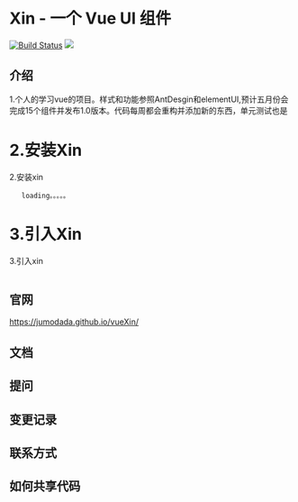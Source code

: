 # Xin - 一个 Vue UI 组件

[![Build Status](https://www.travis-ci.org/jumodada/vueXin.svg?branch=master)](https://www.travis-ci.org/jumodada/vueXin)
<img src="https://img.shields.io/github/license/jumodada/vueXin.svg" />

## 介绍
1.个人的学习vue的项目。样式和功能参照AntDesgin和elementUI,预计五月份会完成15个组件并发布1.0版本。代码每周都会重构并添加新的东西，单元测试也是


   2.安装Xin
=======
   2.安装xin

   ```
      loading。。。。。
   ```     


   3.引入Xin
=======
   3.引入xin

   ```
  
   ```
   

## 官网
https://jumodada.github.io/vueXin/

## 文档

## 提问

## 变更记录

## 联系方式

## 如何共享代码

